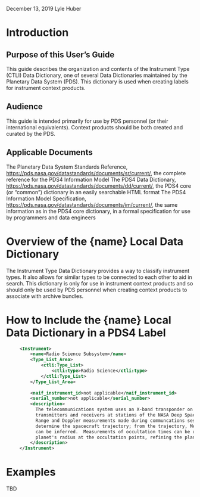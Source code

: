 December 13, 2019
Lyle Huber

# Introduction

## Purpose of this User’s Guide
This guide describes the organization and contents of the Instrument Type (CTLI) Data Dictionary, one of several Data Dictionaries maintained by the Planetary Data System (PDS). This dictionary is used when creating labels for instrument context products. 

## Audience
This guide is intended primarily for use by PDS personnel (or their international equivalents). Context products should be both created and curated by the PDS.

## Applicable Documents
The Planetary Data System Standards Reference, https://pds.nasa.gov/datastandards/documents/sr/current/, the complete reference for the PDS4 Information Model 
The PDS4 Data Dictionary, https://pds.nasa.gov/datastandards/documents/dd/current/, the PDS4 core (or “common”) dictionary in an easily searchable HTML format 
The PDS4 Information Model Specification, https://pds.nasa.gov/datastandards/documents/im/current/, the same information as in the PDS4 core dictionary, in a formal specification for use by programmers and data engineers


# Overview of the {name} Local Data Dictionary

The Instrument Type Data Dictionary provides a way to classify instrument types. It also allows for similar types to be connected to each other to aid in search. This dictionary is only for use in instrument context products and so should only be used by PDS personnel when creating context products to associate with archive bundles.

# How to Include the {name} Local Data Dictionary in a PDS4 Label

```xml
     <Instrument>
         <name>Radio Science Subsystem</name>
         <Type_List_Area>
             <ctli:Type_List>
                 <ctli:type>Radio Science</ctli:type>
             </ctli:Type_List>
         </Type_List_Area>
 
         <naif_instrument_id>not applicable</naif_instrument_id>
         <serial_number>not applicable</serial_number>
         <description>
           The telecommunications system uses an X-band transponder on the spacecraft and
           transmitters and receivers at stations of the NASA Deep Space Network on Earth.
           Range and Doppler measurements made during communcations sessions can be used to
           determine the spacecraft trajectory; from the trajectory, Mercury's gravity field
           can be inferred.  Measurements of occultation times can be used to obtain the
           planet's radius at the occultation points, refining the planet's shape model.
         </description>
     </Instrument>

```


# Examples

TBD